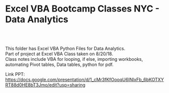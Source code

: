 <h1> Excel VBA Bootcamp Classes NYC - Data Analytics </h1>

<br> <br>

This folder has Excel VBA Python Files for Data Analytics. <br>
Part of project at Excel VBA Class taken on 8/20/18. <br>
Class notes include VBA for looping, if else, importing workbooks, automating Pivot tables, Data tables, python for pdf.
<br>

Link PPT: https://docs.google.com/presentation/d/1_cMr3fKfOooqU6INlxFb_6bKOTXYRT88d0HE8bT3Jmo/edit?usp=sharing

